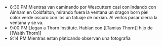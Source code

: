 * 8:30 PM  Mientras van caminando por Wescuttern casi conlindando con Ainham en Coldfalton, mirando fuera la ventana un dragon born piel color verde oscuro con los un tatuaje de noxian. Al verlos pasar cierra la ventana y se va.
* 9:00 PM Llegan a Thorn Institute. Hablan con [[Tamias Thorn]] hijo de [[Waith Thorn]] 
* 9:14 PM Mientras estan platicando observan una fotografia 